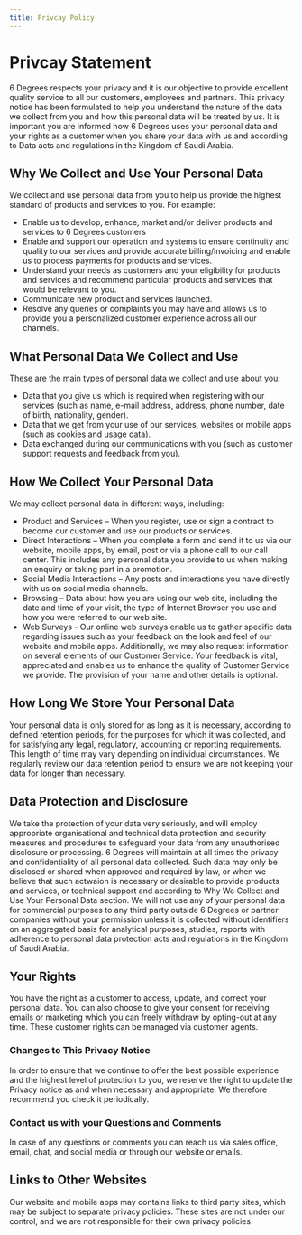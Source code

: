 ```yaml
---
title: Privcay Policy
---
```


# Privcay Statement

6 Degrees respects your privacy and it is our objective to provide excellent quality service to all our customers, employees and partners. This privacy notice has been formulated to help you understand the nature of the data we collect from you and how this personal data will be treated by us. It is important you are informed how 6 Degrees uses your personal data and your rights as a customer when you share your data with us and according to Data acts and regulations in the Kingdom of Saudi Arabia.

## Why We Collect and Use Your Personal Data

We collect and use personal data from you to help us provide the highest standard of products and services to you. For example:

* Enable us to develop, enhance, market and/or deliver products and services to 6 Degrees customers
* Enable and support our operation and systems to ensure continuity and quality to our services and provide accurate billing/invoicing and enable us to process payments for products and services.
* Understand your needs as customers and your eligibility for products and services and recommend particular products and services that would be relevant to you.
* Communicate new product and services launched.
* Resolve any queries or complaints you may have and allows us to provide you a personalized customer experience across all our channels.

## What Personal Data We Collect and Use

These are the main types of personal data we collect and use about you:

* Data that you give us which is required when registering with our services (such as name, e-mail address, address, phone number, date of birth, nationality, gender).
* Data that we get from your use of our services, websites or mobile apps (such as cookies and usage data).
* Data exchanged during our communications with you (such as customer support requests and feedback from you).

## How We Collect Your Personal Data

We may collect personal data in different ways, including:

* Product and Services – When you register, use or sign a contract to become our customer and use our products or services.
* Direct Interactions – When you complete a form and send it to us via our website, mobile apps, by email, post or via a phone call to our call center. This includes any personal data you provide to us when making an enquiry or taking part in a promotion.
* Social Media Interactions – Any posts and interactions you have directly with us on social media channels.
* Browsing – Data about how you are using our web site, including the date and time of your visit, the type of Internet Browser you use and how you were referred to our web site.
* Web Surveys - Our online web surveys enable us to gather specific data regarding issues such as your feedback on the look and feel of our website and mobile apps. Additionally, we may also request information on several elements of our Customer Service. Your feedback is vital, appreciated and enables us to enhance the quality of Customer Service we provide. The provision of your name and other details is optional.

## How Long We Store Your Personal Data

Your personal data is only stored for as long as it is necessary, according to defined retention periods, for the purposes for which it was collected, and for satisfying any legal, regulatory, accounting or reporting requirements. This length of time may vary depending on individual circumstances. We regularly review our data retention period to ensure we are not keeping your data for longer than necessary.


## Data Protection and Disclosure

We take the protection of your data very seriously, and will employ appropriate organisational and technical data protection and security measures and procedures to safeguard your data from any unauthorised disclosure or processing. 6 Degrees will maintain at all times the privacy and confidentiality of all personal data collected. Such data may only be disclosed or shared when approved and required by law, or when we believe that such actwaion is necessary or desirable to provide products and services, or technical support and according to Why We Collect and Use Your Personal Data section. We will not use any of your personal data for commercial purposes to any third party outside 6 Degrees or partner companies without your permission unless it is collected without identifiers on an aggregated basis for analytical purposes, studies, reports with adherence to personal data protection acts and regulations in the Kingdom of Saudi Arabia.

## Your Rights

You have the right as a customer to access, update, and correct your personal data. You can also choose to give your consent for receiving emails or marketing which you can freely withdraw by opting-out at any time. These customer rights can be managed via customer agents.


### Changes to This Privacy Notice

In order to ensure that we continue to offer the best possible experience and the highest level of protection to you, we reserve the right to update the Privacy notice as and when necessary and appropriate. We therefore recommend you check it periodically.

### Contact us with your Questions and Comments

In case of any questions or comments you can reach us via sales office, email, chat, and social media or through our website or emails.

## Links to Other Websites
                            
Our website and mobile apps may contains links to third party sites, which may be subject to separate privacy policies. These sites are not under our control, and we are not responsible for their own privacy policies.

